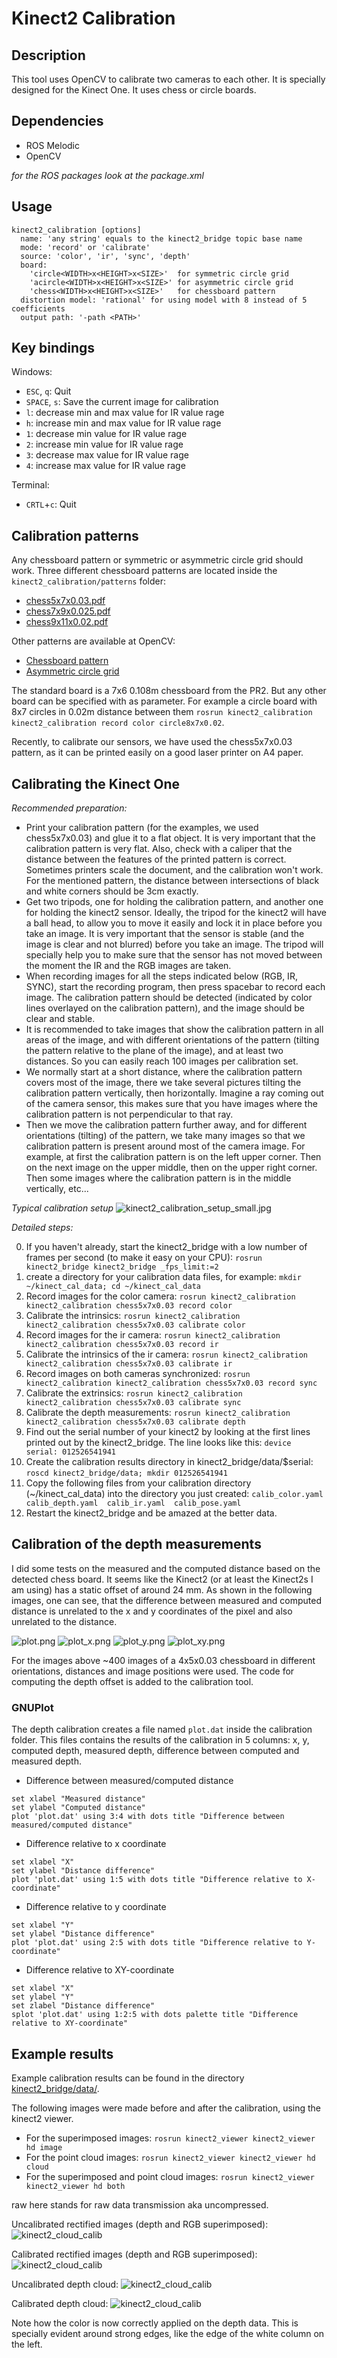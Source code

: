 # Kinect2 Calibration

## Description

This tool uses OpenCV to calibrate two cameras to each other. It is specially designed for the Kinect One. It uses chess or circle boards.

## Dependencies

- ROS Melodic
- OpenCV

*for the ROS packages look at the package.xml*

## Usage

```
kinect2_calibration [options]
  name: 'any string' equals to the kinect2_bridge topic base name
  mode: 'record' or 'calibrate'
  source: 'color', 'ir', 'sync', 'depth'
  board:
    'circle<WIDTH>x<HEIGHT>x<SIZE>'  for symmetric circle grid
    'acircle<WIDTH>x<HEIGHT>x<SIZE>' for asymmetric circle grid
    'chess<WIDTH>x<HEIGHT>x<SIZE>'   for chessboard pattern
  distortion model: 'rational' for using model with 8 instead of 5 coefficients
  output path: '-path <PATH>'
```

## Key bindings

Windows:
- `ESC`, `q`: Quit
- `SPACE`, `s`: Save the current image for calibration
- `l`: decrease min and max value for IR value rage
- `h`: increase min and max value for IR value rage
- `1`: decrease min value for IR value rage
- `2`: increase min value for IR value rage
- `3`: decrease max value for IR value rage
- `4`: increase max value for IR value rage

Terminal:
- `CRTL`+`c`: Quit

## Calibration patterns

Any chessboard pattern or symmetric or asymmetric circle grid should work. Three different chessboard patterns are located inside the `kinect2_calibration/patterns` folder:
- [chess5x7x0.03.pdf](patterns/chess5x7x0.03.pdf)
- [chess7x9x0.025.pdf](patterns/chess7x9x0.025.pdf)
- [chess9x11x0.02.pdf](patterns/chess9x11x0.02.pdf)

Other patterns are available at OpenCV:
- [Chessboard pattern](http://docs.opencv.org/2.4.2/_downloads/pattern.png)
- [Asymmetric circle grid](http://docs.opencv.org/2.4.2/_downloads/acircles_pattern.png)

The standard board is a 7x6 0.108m chessboard from the PR2. But any other board can be specified with as parameter. For example a circle board with 8x7 circles in 0.02m distance between them `rosrun kinect2_calibration kinect2_calibration record color circle8x7x0.02`.

Recently, to calibrate our sensors, we have used the chess5x7x0.03 pattern, as it can be printed easily on a good laser printer on A4 paper.


## Calibrating the Kinect One

*Recommended preparation:*
- Print your calibration pattern (for the examples, we used chess5x7x0.03) and glue it to a flat object. It is very important that the calibration pattern is very flat. Also, check with a caliper that the distance between the features of the printed pattern is correct. Sometimes printers scale the document, and the calibration won't work. For the mentioned pattern, the distance between intersections of black and white corners should be 3cm exactly.
- Get two tripods, one for holding the calibration pattern, and another one for holding the kinect2 sensor. Ideally, the tripod for the kinect2 will have a ball head, to allow you to move it easily and lock it in place before you take an image. It is very important that the sensor is stable (and the image is clear and not blurred) before you take an image. The tripod will specially help you to make sure that the sensor has not moved between the moment the IR and the RGB images are taken.
- When recording images for all the steps indicated below (RGB, IR, SYNC), start the recording program, then press spacebar to record each image. The calibration pattern should be detected (indicated by color lines overlayed on the calibration pattern), and the image should be clear and stable. 
- It is recommended to take images that show the calibration pattern in all areas of the image, and with different orientations of the pattern (tilting the pattern relative to the plane of the image), and at least two distances. So you can easily reach 100 images per calibration set.
- We normally start at a short distance, where the calibration pattern covers most of the image, there we take several pictures tilting the calibration pattern vertically, then horizontally. Imagine a ray coming out of the camera sensor, this makes sure that you have images where the calibration pattern is not perpendicular to that ray.
- Then we move the calibration pattern further away, and for different orientations (tilting) of the pattern, we take many images so that we calibration pattern is present around most of the camera image. For example, at first the calibration pattern is on the left upper corner. Then on the next image on the upper middle, then on the upper right corner. Then some images where the calibration pattern is in the middle vertically, etc...

*Typical calibration setup*
![kinect2_calibration_setup_small.jpg](https://ai.uni-bremen.de/_media/kinect2_calibration_setup_small.jpg)

*Detailed steps:*

0. If you haven't already, start the kinect2_bridge with a low number of frames per second (to make it easy on your CPU): `rosrun kinect2_bridge kinect2_bridge _fps_limit:=2`
1. create a directory for your calibration data files, for example: `mkdir ~/kinect_cal_data; cd ~/kinect_cal_data`
2. Record images for the color camera: `rosrun kinect2_calibration kinect2_calibration chess5x7x0.03 record color` 
3. Calibrate the intrinsics: `rosrun kinect2_calibration kinect2_calibration chess5x7x0.03 calibrate color`
4. Record images for the ir camera: `rosrun kinect2_calibration kinect2_calibration chess5x7x0.03 record ir`
5. Calibrate the intrinsics of the ir camera: `rosrun kinect2_calibration kinect2_calibration chess5x7x0.03 calibrate ir`
6. Record images on both cameras synchronized: `rosrun kinect2_calibration kinect2_calibration chess5x7x0.03 record sync`
7. Calibrate the extrinsics: `rosrun kinect2_calibration kinect2_calibration chess5x7x0.03 calibrate sync`
8. Calibrate the depth measurements: `rosrun kinect2_calibration kinect2_calibration chess5x7x0.03 calibrate depth`
9. Find out the serial number of your kinect2 by looking at the first lines printed out by the kinect2_bridge. The line looks like this: 
  `device serial: 012526541941`
10. Create the calibration results directory in kinect2_bridge/data/$serial: `roscd kinect2_bridge/data; mkdir 012526541941`
11. Copy the following files from your calibration directory (~/kinect_cal_data) into the directory you just created: `calib_color.yaml  calib_depth.yaml  calib_ir.yaml  calib_pose.yaml`
12. Restart the kinect2_bridge and be amazed at the better data.
 


## Calibration of the depth measurements

I did some tests on the measured and the computed distance based on the detected chess board. It seems like the Kinect2 (or at least the Kinect2s I am using) has a static offset of around 24 mm. As shown in the following images, one can see, that the difference between measured and computed distance is unrelated to the x and y coordinates of the pixel and also unrelated to the distance.

![plot.png](http://ai.uni-bremen.de/wiki/_media/software/plot.png)
![plot_x.png](http://ai.uni-bremen.de/wiki/_media/software/plot_x.png)
![plot_y.png](http://ai.uni-bremen.de/wiki/_media/software/plot_y.png)
![plot_xy.png](http://ai.uni-bremen.de/wiki/_media/software/plot_xy.png)

For the images above ~400 images of a 4x5x0.03 chessboard in different orientations, distances and image positions were used. The code for computing the depth offset is added to the calibration tool.

### GNUPlot

The depth calibration creates a file named `plot.dat` inside the calibration folder. This files contains the results of the calibration in 5 columns: x, y, computed depth, measured depth, difference between computed and measured depth.

- Difference between measured/computed distance

```
set xlabel "Measured distance"
set ylabel "Computed distance"
plot 'plot.dat' using 3:4 with dots title "Difference between measured/computed distance"
```

- Difference relative to x coordinate

```
set xlabel "X"
set ylabel "Distance difference"
plot 'plot.dat' using 1:5 with dots title "Difference relative to X-coordinate"
```

- Difference relative to y coordinate

```
set xlabel "Y"
set ylabel "Distance difference"
plot 'plot.dat' using 2:5 with dots title "Difference relative to Y-coordinate"
```

- Difference relative to XY-coordinate

```
set xlabel "X"
set ylabel "Y"
set zlabel "Distance difference"
splot 'plot.dat' using 1:2:5 with dots palette title "Difference relative to XY-coordinate"
```

## Example results

Example calibration results can be found in the directory [kinect2_bridge/data/](../kinect2_bridge/data).

The following images were made before and after the calibration, using the kinect2 viewer.
 - For the superimposed images: `rosrun kinect2_viewer kinect2_viewer hd image`
 - For the point cloud images: `rosrun kinect2_viewer kinect2_viewer hd cloud`
 - For the superimposed and point cloud images: `rosrun kinect2_viewer kinect2_viewer hd both`

raw here stands for raw data transmission aka uncompressed.

Uncalibrated rectified images (depth and RGB superimposed): 
![kinect2_cloud_calib](https://ai.uni-bremen.de/_media/kinect2_raw_nocalib.png)

Calibrated rectified images (depth and RGB superimposed):
![kinect2_cloud_calib](https://ai.uni-bremen.de/_media/kinect2_raw_calib.png)

Uncalibrated depth cloud:
![kinect2_cloud_calib](https://ai.uni-bremen.de/_media/kinect2_cloud_nocalib.png)

Calibrated depth cloud:
![kinect2_cloud_calib](https://ai.uni-bremen.de/_media/kinect2_cloud_calib.png)

Note how the color is now correctly applied on the depth data. This is specially evident around strong edges, like the edge of the white column on the left.
